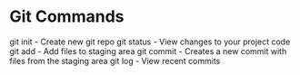 # Git Commands

git init - Create new git repo
git status - View changes to your project code
git add - Add files to staging area
git commit - Creates a new commit with files from the staging area
git log - View recent commits
